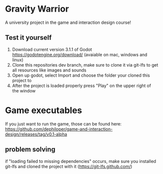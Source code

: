 # Gravity Warrior
A university project in the game and interaction design course! 

## Test it yourself
1. Download current version 3.1.1 of Godot https://godotengine.org/download/ (avaiable on mac, windows and linux)
2. Clone this repositories dev branch, make sure to clone it via git-lfs to get all resources like images and sounds
3. Open up godot, select Import and choose the folder your cloned this project to
4. After the project is loaded properly press "Play" on the upper right of the window

# Game executables
If you just want to run the game, those can be found here: https://github.com/dephiloper/game-and-interaction-design/releases/tag/v0.1-alpha

## problem solving
if "loading failed to missing dependencies" occurs, make sure you installed git-lfs and cloned the project with it (https://git-lfs.github.com/)
